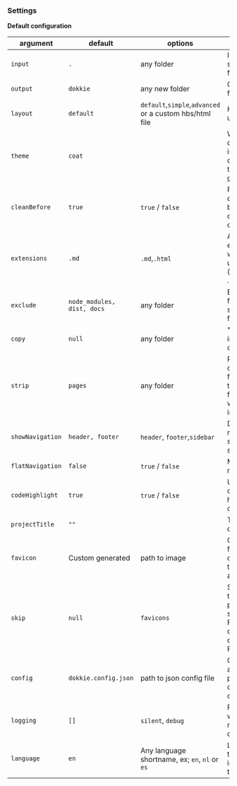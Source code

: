 ### Settings

**Default configuration**

| argument         | default                    | options                                                 | description                                                                                                |
| ---------------- | -------------------------- | ------------------------------------------------------- | ---------------------------------------------------------------------------------------------------------- |
| `input`          | `.`                        | any folder                                              | Input folder to search for files.                                                                          |
| `output`         | `dokkie`                   | any new folder                                          | Output folder for pages                                                                                    |
| `layout`         | `default`                  | `default`,`simple`,`advanced` or a custom hbs/html file | Html layout used                                                                                           |
| `theme`          | `coat`                     |                                                         | When a default layout is chosen, you can choose a theme from [coat](https://coat.guyn.nl)                  |
| `cleanBefore`    | `true`                     | `true` / `false`                                        | Remove the docs folder before creating a new one.                                                          |
| `extensions`     | `.md`                      | `.md`,`.html`                                           | All file extensions which can be used (supported; .md, .html)                                              |
| `exclude`        | `node_modules, dist, docs` | any folder                                              | Exclude folders from searching for files.                                                                  |
| `copy`           | `null`                     | any folder                                              | "Copy a folder into your output.                                                                           |
| `strip`          | `pages`                    | any folder                                              | Remove parts of paths to get files directly in their root. All files in `pages`, will be directly in docs. |
| `showNavigation` | `header, footer`           | `header`, `footer`,`sidebar`                            | Define which navigations should be shown                                                                   |
| `flatNavigation` | `false`                    | `true` / `false`                                        | Make the navigation flat.                                                                                  |
| `codeHighlight`  | `true`                     | `true` / `false`                                        | Use Prism to create highlighted code                                                                       |
| `projectTitle`   | `""`                       |                                                         | Title of the documentation                                                                                 |
| `favicon`        | Custom generated           | path to image                                           | Create favicons and other meta tags automatically                                                          |
| `skip`           | `null`                     | `favicons`                                              | Skip parts of the build process to speed it up. For now this can only be done with Favicons                |
| `config`         | `dokkie.config.json`       | path to json config file                                | Give an alternative path to the config for dokkie                                                          |
| `logging`        | `[]`                       | `silent`, `debug`                                       | Run Dokkie with silent mode or debug.                                                                      |
| `language`       | `en`                       | Any language shortname, ex; `en`, `nl` or `es`          | Language of the page, this is set in the templates                                                         |
